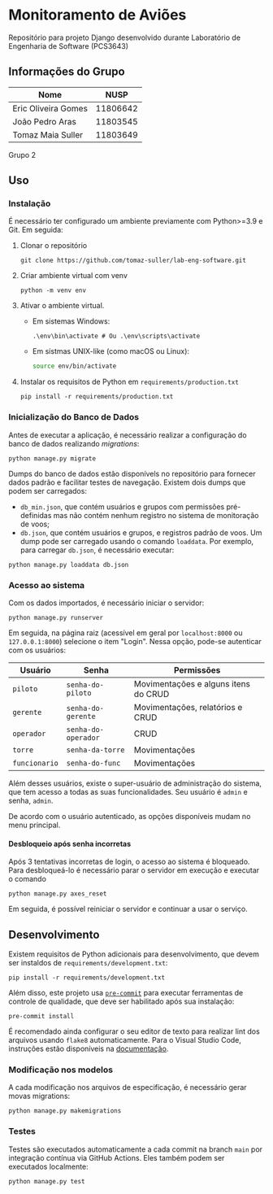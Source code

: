 # Monitoramento de Aviões
Repositório para projeto Django desenvolvido durante Laboratório de Engenharia de Software (PCS3643)

## Informações do Grupo

| Nome                  | NUSP      |
|-----------------------|-----------|
| Eric Oliveira Gomes   | 11806642  |
| João Pedro Aras       | 11803545  |
| Tomaz Maia Suller     | 11803649  |

Grupo 2

## Uso

### Instalação
É necessário ter configurado um ambiente previamente com Python>=3.9 e Git.
Em seguida:

1. Clonar o repositório
    ```
    git clone https://github.com/tomaz-suller/lab-eng-software.git
    ```
2. Criar ambiente virtual com venv
    ```
    python -m venv env
    ```
3. Ativar o ambiente virtual.

    * Em sistemas Windows:
        ```
        .\env\bin\activate # Ou .\env\scripts\activate
        ```

    * Em sistmas UNIX-like (como macOS ou Linux):
        ```bash
        source env/bin/activate
        ```

4. Instalar os requisitos de Python em `requirements/production.txt`
    ```
    pip install -r requirements/production.txt
    ```

### Inicialização do Banco de Dados
Antes de executar a aplicação, é necessário realizar a configuração do banco de dados realizando _migrations_:
```
python manage.py migrate
```

Dumps do banco de dados estão disponívels no repositório para fornecer dados padrão e facilitar testes de navegação.
Existem dois dumps que podem ser carregados:
* `db_min.json`, que contém usuários e grupos com permissões pré-definidas mas não contém nenhum registro no sistema de monitoração de voos;
* `db.json`, que contém usuários e grupos, e registros padrão de voos.
Um dump pode ser carregado usando o comando `loaddata`. Por exemplo, para carregar `db.json`, é necessário executar:
```
python manage.py loaddata db.json
```

### Acesso ao sistema

Com os dados importados, é necessário iniciar o servidor:
```
python manage.py runserver
```

Em seguida, na página raiz (acessível em geral por `localhost:8000` ou `127.0.0.1:8000`) selecione o item "Login".
Nessa opção, pode-se autenticar com os usuários:

| Usuário           | Senha                 | Permissões                            |
|-------------------|-----------------------|---------------------------------------|
| `piloto`          | `senha-do-piloto`     | Movimentações e alguns itens do CRUD  |
| `gerente`         | `senha-do-gerente`    | Movimentações, relatórios e CRUD      |
| `operador`        | `senha-do-operador`   | CRUD                                  |
| `torre`           | `senha-da-torre`      | Movimentações                         |
| `funcionario`     | `senha-do-func`       | Movimentações                         |

Além desses usuários, existe o super-usuário de administração do sistema, que tem acesso a todas as suas funcionalidades. Seu usuário é `admin` e senha, `admin`.

De acordo com o usuário autenticado, as opções disponíveis mudam no menu principal.

#### Desbloqueio após senha incorretas

Após 3 tentativas incorretas de login, o acesso ao sistema é bloqueado. Para desbloqueá-lo é necessário parar o servidor em execução e executar o comando
```
python manage.py axes_reset
```
Em seguida, é possível reiniciar o servidor e continuar a usar o serviço.



## Desenvolvimento
Existem requisitos de Python adicionais para desenvolvimento, que devem ser instaldos de `requirements/development.txt`:
```
pip install -r requirements/development.txt
```

Além disso, este projeto usa [`pre-commit`](https://pre-commit.com/) para executar ferramentas de controle de qualidade, que deve ser habilitado após sua instalação:
```
pre-commit install
```

É recomendado ainda configurar o seu editor de texto para realizar lint dos arquivos usando `flake8` automaticamente. Para o Visual Studio Code, instruções estão disponíveis na [documentação](https://code.visualstudio.com/docs/python/linting#_flake8).

### Modificação nos modelos
A cada modificação nos arquivos de especificação, é necessário gerar movas migrations:
```
python manage.py makemigrations
```

### Testes
Testes são executados automaticamente a cada commit na branch `main` por integração contínua via GitHub Actions.
Eles também podem ser executados localmente:
```
python manage.py test
```
